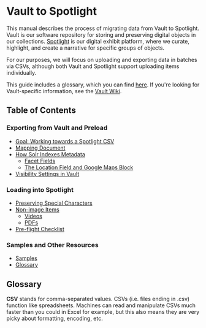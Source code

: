 # Vault to Spotlight

This manual describes the process of migrating data from Vault to Spotlight. Vault is our software repository for storing and preserving digital objects in our collections. [Spotlight](https://exhibits.library.uvic.ca/) is our digital exhibit platform, where we curate, highlight, and create a narrative for specific groups of objects.

For our purposes, we will focus on uploading and exporting data in batches via CSVs, although both Vault and Spotlight support uploading items individually.

This guide includes a glossary, which you can find [here](#glossary). If you're looking for Vault-specific information, see the [Vault Wiki](https://github.com/UVicLibrary/Vault/wiki).

## Table of Contents

### Exporting from Vault and Preload
* [Goal: Working towards a Spotlight CSV]()
* [Mapping Document]()
* [How Solr Indexes Metadata]()
  * [Facet Fields]()
  * [The Location Field and Google Maps Block]()
* [Visibility Settings in Vault]()

### Loading into Spotlight
* [Preserving Special Characters]()
* [Non-image Items]()
  * [Videos]()
  * [PDFs]()
* [Pre-flight Checklist]()

### Samples and Other Resources
* [Samples]()
* [Glossary](#glossary)

## Glossary

**CSV** stands for comma-separated values. CSVs (i.e. files ending in .csv) function like spreadsheets. Machines can read and manipulate CSVs much faster than you could in Excel for example, but this also means they are very picky about formatting, encoding, etc.

